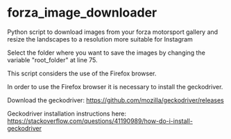 # forza_image_downloader
Python script to download images from your forza motorsport gallery and resize the landscapes to a resolution more suitable for Instagram

Select the folder where you want to save the images by changing the variable "root_folder" at line 75.

This script considers the use of the Firefox browser.

In order to use the Firefox browser it is necessary to install the geckodriver.

Download the geckodriver: https://github.com/mozilla/geckodriver/releases

Geckodriver installation instructions here: https://stackoverflow.com/questions/41190989/how-do-i-install-geckodriver
